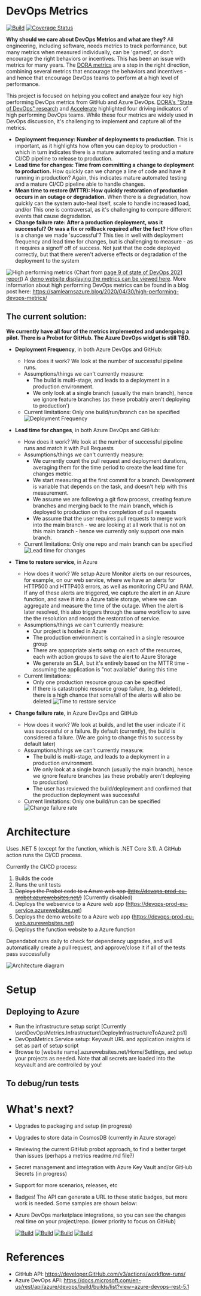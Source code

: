 # DevOps Metrics

[![Build](https://GitHub.com/samsmithnz/DevOpsMetrics/workflows/CI/CD/badge.svg)](https://GitHub.com/samsmithnz/DevOpsMetrics/actions?query=workflow%3ACI%2FCD)
[![Coverage Status](https://coveralls.io/repos/github/samsmithnz/DevOpsMetrics/badge.svg?branch=main)](https://coveralls.io/github/samsmithnz/DevOpsMetrics?branch=main)

**Why should we care about DevOps Metrics and what are they?** All engineering, including software, needs metrics to track performance, but many metrics when measured individually, can be 'gamed', or don't encourage the right behaviors or incentives. This has been an issue with metrics for many years. The [DORA metrics](https://services.google.com/fh/files/misc/state-of-devops-2019.pdf) are a step in the right direction, combining several metrics that encourage the behaviors and incentives - and hence that encourage DevOps teams to perform at a high level of performance.

This project is focused on helping you collect and analyze four key high performing DevOps metrics from GitHub and Azure DevOps. [DORA's "State of DevOps" research](https://cloud.google.com/blog/products/devops-sre/announcing-dora-2021-accelerate-state-of-devops-report) and [Accelerate](https://www.amazon.com/Accelerate-Software-Performing-Technology-Organizations/dp/1942788339) highlighted four driving indicators of high performing DevOps teams. While these four metrics are widely used in DevOps discussion, it's challenging to implement and capture all of the metrics.

- **Deployment frequency: Number of deployments to production.** This is important, as it highlights how often you can deploy to production - which in turn indicates there is a mature automated testing and a mature CI/CD pipeline to release to production.
- **Lead time for changes: Time from committing a change to deployment to production.** How quickly can we change a line of code and have it running in production? Again, this indicates mature automated testing and a mature CI/CD pipeline able to handle changes.
- **Mean time to restore (MTTR): How quickly restoration of production occurs in an outage or degradation.** When there is a degradation, how quickly can the system auto-heal itself, scale to handle increased load, and/or This one is contraversal, as it's challenging to compare different events that cause degradation. 
- **Change failure rate: After a production deployment, was it successful? Or was a fix or rollback required after the fact?** How often is a change we made 'successful'? This ties in well with deployment frequency and lead time for changes, but is challenging to measure - as it requires a signoff off of success. Not just that the code deployed correctly, but that there weren't adverse effects or degradation of the deployment to the system

![High performing metrics](https://user-images.githubusercontent.com/8389039/140629477-27849eb7-0550-4ccd-ae43-dee43e48f3ec.png)
(Chart from [page 9 of state of DevOps 2021 report](https://services.google.com/fh/files/misc/state-of-devops-2021.pdf))
A [demo website displaying the metrics can be viewed here](https://devops-prod-eu-web.azurewebsites.net/).
More information about high performing DevOps metrics can be found in a blog post here: https://samlearnsazure.blog/2020/04/30/high-performing-devops-metrics/

## The current solution:
**We currently have all four of the metrics implemented and undergoing a pilot. There is a Probot for GitHub. The Azure DevOps widget is still TBD.**

- **Deployment Frequency**, in both Azure DevOps and GitHub:
  - How does it work? We look at the number of successful pipeline runs. 
  - Assumptions/things we can't currently measure: 
      - The build is multi-stage, and leads to a deployment in a production environment.
      - We only look at a single branch (usually the main branch), hence we ignore feature branches (as these probably aren't deploying to production')
  - Current limitations: Only one build/run/branch can be specified
![Deployment Frequency](https://github.com/samsmithnz/DevOpsMetrics/blob/main/ReadmeImages/DeploymentFrequencyDemo.png)

- **Lead time for changes**, in both Azure DevOps and GitHub:
  - How does it work? We look at the number of successful pipeline runs and match it with Pull Requests 
  - Assumptions/things we can't currently measure:
      - We currently count the pull request and deployment durations, averaging them for the time period to create the lead time for changes metric.
      - We start measuring at the first commit for a branch. Development is variable that depends on the task, and doesn't help with this measurement.
      - We assume we are following a git flow process, creating feature branches and merging back to the main branch, which is deployed to production on the completion of pull requests
      - We assume that the user requires pull requests to merge work into the main branch - we are looking at all work that is not on this main branch - hence we currently only support one main branch.
  - Current limitations: Only one repo and main branch can be specified
![Lead time for changes](https://github.com/samsmithnz/DevOpsMetrics/blob/main/ReadmeImages/LeadTimeForChanges.png)

- **Time to restore service**, in Azure
  - How does it work? We setup Azure Monitor alerts on our resources, for example, on our web service, where we have an alerts for HTTP500 and HTTP403 errors, as well as monitoring CPU and RAM. If any of these alerts are triggered, we capture the alert in an Azure function, and save it into a Azure table storage, where we can aggregate and measure the time of the outage. When the alert is later resolved, this also triggers through the same workflow to save the the resolution and record the restoration of service. 
  - Assumptions/things we can't currently measure:
      - Our project is hosted in Azure
      - The production environment is contained in a single resource group
      - There are appropriate alerts setup on each of the resources, each with action groups to save the alert to Azure Storage 
      - We generate an SLA, but it's entirely based on the MTTR time - assuming the application is "not available" during this time
  - Current limitations: 
      - Only one production resource group can be specified
      - If there is catastrophic resource group failure, (e.g. deleted), there is a high chance that some/all of the alerts will also be deleted
![Time to restore service](https://github.com/samsmithnz/DevOpsMetrics/blob/main/ReadmeImages/TimeToRestoreService.png)

- **Change failure rate**, in Azure DevOps and GitHub
  - How does it work? We look at builds, and let the user indicate if it was successful or a failure. By default (currently), the build is considered a failure. (We are going to change this to success by default later) 
  - Assumptions/things we can't currently measure:
      - The build is multi-stage, and leads to a deployment in a production environment.
      - We only look at a single branch (usually the main branch), hence we ignore feature branches (as these probably aren't deploying to production)
      - The user has reviewed the build/deployment and confirmed that the production deployment was successful
  - Current limitations: Only one build/run can be specified
![Change failure rate](https://github.com/samsmithnz/DevOpsMetrics/blob/main/ReadmeImages/ChangeFailureRate.png)

# Architecture
Uses .NET 5 (except for the function, which is .NET Core 3.1). A GitHub action runs the CI/CD process. 

Currently the CI/CD process: 
1. Builds the code
2. Runs the unit tests
3. ~~Deploys the Probot code to a Azure web app (http://devops-prod-eu-probot.azurewebsites.net/)~~ (Currently disabled)
3. Deploys the webservice to a Azure web app (https://devops-prod-eu-service.azurewebsites.net)
4. Deploys the demo website to a Azure web app (https://devops-prod-eu-web.azurewebsites.net)
4. Deploys the function website to a Azure function 

Dependabot runs daily to check for dependency upgrades, and will automatically create a pull request, and approve/close it if all of the tests pass successfully 

![Architecture diagram](https://github.com/samsmithnz/DevOpsMetrics/blob/main/ReadmeImages/Architecture.png)

# Setup

## Deploying to Azure

- Run the infrastructure setup script [Currently \src\DevOpsMetrics.Infrastructure\DeployInfrastructureToAzure2.ps1]
- DevOpsMetrics.Service setup: Keyvault URL and application insights id set as part of setup script
- Browse to [website name].azurewebsites.net/Home/Settings, and setup your projects as needed. Note that all secrets are loaded into the keyvault and are controlled by you!

## To debug/run tests

# What's next?
- Upgrades to packaging and setup (in progress)
- Upgrades to store data in CosmosDB (currently in Azure storage)
- Reviewing the current GitHub probot approach, to find a better target than issues (perhaps a metrics readme.md file?)
- Secret management and integration with Azure Key Vault and/or GitHub Secrets (in progress)
- Support for more scenarios, releases, etc
- Badges! The API can generate  a URL to these static badges, but more work is needed. Some samples are shown below:
- Azure DevOps marketplace integrations, so you can see the changes real time on your project/repo. (lower priority to focus on GitHub)

  [![Build](https://img.shields.io/badge/Deployment%20frequency-Elite-brightgreen)](https://img.shields.io/badge/Deployment%20frequency-Elite-brightgreen) [![Build](https://img.shields.io/badge/Lead%20time%20for%20changes-High-green)](https://img.shields.io/badge/Lead%20time%20for%20changes-High-green) [![Build](https://img.shields.io/badge/Time%20to%20restore%20service-Medium-orange)](https://img.shields.io/badge/Time%20to%20restore%20service-Medium-orange) [![Build](https://img.shields.io/badge/Change%20failure%20rate-Low-red)](https://img.shields.io/badge/Change%20failure%20rate-Low-red)

# References

- GitHub API: https://developer.GitHub.com/v3/actions/workflow-runs/
- Azure DevOps API: https://docs.microsoft.com/en-us/rest/api/azure/devops/build/builds/list?view=azure-devops-rest-5.1
